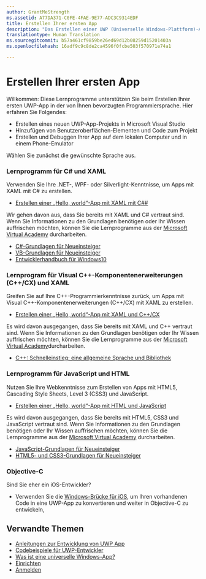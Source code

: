 ```yaml
---
author: GrantMeStrength
ms.assetid: A77DA371-C0FE-4FAE-9E77-ADC3C9314EDF
title: Erstellen Ihrer ersten App
description: "Das Erstellen einer UWP (Universelle Windows-Plattform)-App für Windows 10 ist einfacher, als Sie denken."
translationtype: Human Translation
ms.sourcegitcommit: b57a461cf9859be26ed69d12b08259d15201403a
ms.openlocfilehash: 16adf9c9c8de2ca4596f0fcbe503f570971e74a1

---
```

# Erstellen Ihrer ersten App

Willkommen: Diese Lernprogramme unterstützen Sie beim Erstellen Ihrer ersten UWP-App in der von Ihnen bevorzugten Programmiersprache. Hier erfahren Sie Folgendes:

-   Erstellen eines neuen UWP-App-Projekts in Microsoft Visual Studio
-   Hinzufügen von Benutzeroberflächen-Elementen und Code zum Projekt
-   Erstellen und Debuggen Ihrer App auf dem lokalen Computer und in einem Phone-Emulator

Wählen Sie zunächst die gewünschte Sprache aus.


<!--

<table Width="100%">
<colgroup>
<col width="33%" />
<col width="33%" />
<Col width="33%" />
</colgroup>


<tbody>

<tr style="background-color: #f2f2f2">
<td align="left"><strong style="color: #8888ff">C# and XAML</strong><p><ul><li>Hello World, with C#</li><li>Link to docs</li></ul></p></td>
<td align="left"><strong style="color: #8888ff">C++ and XAML</strong><p><ul><li><a href="http://go.microsoft.com/fwlink/p/?LinkId=533896">C++</a>Hello World, C++</a></li><li>Link to docs</li></ul></p></td>
<td align="left"><strong style="color: #8888ff">JS and HTML</strong><p><ul><li>Hello World, with C#</li><li>Link to docs</li></ul></p></td>


</tr>



</table>

-->


### Lernprogramm für C# und XAML

Verwenden Sie Ihre .NET-, WPF- oder Silverlight-Kenntnisse, um Apps mit XAML mit C# zu erstellen.

* [Erstellen einer „Hello, world“-App mit XAML mit C##](create-a-hello-world-app-xaml-universal.md)

Wir gehen davon aus, dass Sie bereits mit XAML und C# vertraut sind. Wenn Sie Informationen zu den Grundlagen benötigen oder Ihr Wissen auffrischen möchten, können Sie die Lernprogramme aus der [Microsoft Virtual Academy](http://www.microsoftvirtualacademy.com/) durcharbeiten.

* [C#-Grundlagen für Neueinsteiger](https://mva.microsoft.com/en-US/training-courses/c-fundamentals-for-absolute-beginners-16169)
* [VB-Grundlagen für Neueinsteiger](http://www.microsoftvirtualacademy.com/training-courses/vb-fundamentals-for-absolute-beginners)
* [Entwicklerhandbuch für Windows10](https://mva.microsoft.com/en-US/training-courses/a-developers-guide-to-windows-10-12618)

### Lernprogram für Visual C++-Komponentenerweiterungen (C++/CX) und XAML

Greifen Sie auf Ihre C++-Programmierkenntnisse zurück, um Apps mit Visual C++-Komponentenerweiterungen (C++/CX) mit XAML zu erstellen.

* [Erstellen einer „Hello, world“-App mit XAML und C++/CX](create-a-basic-windows-10-app-in-cpp.md)

Es wird davon ausgegangen, dass Sie bereits mit XAML und C++ vertraut sind. Wenn Sie Informationen zu den Grundlagen benötigen oder Ihr Wissen auffrischen möchten, können Sie die Lernprogramme aus der [Microsoft Virtual Academy](http://go.microsoft.com/fwlink/p/?LinkID=389916)durcharbeiten.

* [C++: Schnelleinstieg: eine allgemeine Sprache und Bibliothek](http://www.microsoftvirtualacademy.com/training-courses/c-a-general-purpose-language-and-library-jump-start)

### Lernprogramm für JavaScript und HTML

Nutzen Sie Ihre Webkenntnisse zum Erstellen von Apps mit HTML5, Cascading Style Sheets, Level 3 (CSS3) und JavaScript.

* [Erstellen einer „Hello, world“-App mit HTML und JavaScript](create-a-hello-world-app-js-universal.md)

Es wird davon ausgegangen, dass Sie bereits mit HTML5, CSS3 und JavaScript vertraut sind. Wenn Sie Informationen zu den Grundlagen benötigen oder Ihr Wissen auffrischen möchten, können Sie die Lernprogramme aus der [Microsoft Virtual Academy](http://go.microsoft.com/fwlink/p/?LinkID=389916) durcharbeiten.

* [JavaScript-Grundlagen für Neueinsteiger](http://www.microsoftvirtualacademy.com/training-courses/javascript-fundamentals-for-absolute-beginners)
* [HTML5- und CSS3-Grundlagen für Neueinsteiger](http://www.microsoftvirtualacademy.com/training-courses/html5-css3-fundamentals-development-for-absolute-beginners)

### Objective-C

Sind Sie eher ein iOS-Entwickler? 

* Verwenden Sie die [Windows-Brücke für iOS](https://developer.microsoft.com/windows/bridges/ios), um Ihren vorhandenen Code in eine UWP-App zu konvertieren und weiter in Objective-C zu entwickeln,


## Verwandte Themen

* [Anleitungen zur Entwicklung von UWP App](https://developer.microsoft.com/windows/develop)
* [Codebeispiele für UWP-Entwickler](https://developer.microsoft.com/windows/samples)
* [Was ist eine universelle Windows-App?](whats-a-uwp.md)
* [Einrichten](get-set-up.md)
* [Anmelden](sign-up.md)





<!--HONumber=Sep16_HO2-->



